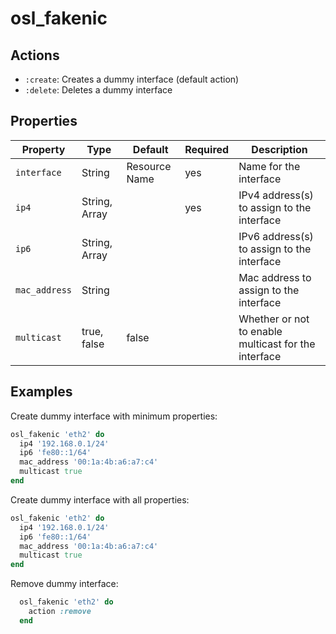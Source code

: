 # osl_fakenic

## Actions

- `:create`: Creates a dummy interface (default action)
- `:delete`: Deletes a dummy interface

## Properties

| Property       | Type          | Default         | Required | Description                                          |
|----------------|---------------|-----------------|----------|------------------------------------------------------|
| `interface`    | String        | Resource Name   | yes      | Name for the interface                               |
| `ip4`          | String, Array |                 | yes      | IPv4 address(s) to assign to the interface           |
| `ip6`          | String, Array |                 |          | IPv6 address(s) to assign to the interface           |
| `mac_address`  | String        |                 |          | Mac address to assign to the interface               |
| `multicast`    | true, false   | false           |          | Whether or not to enable multicast for the interface |

## Examples

Create dummy interface with minimum properties:

```ruby
osl_fakenic 'eth2' do
  ip4 '192.168.0.1/24'
  ip6 'fe80::1/64'
  mac_address '00:1a:4b:a6:a7:c4'
  multicast true
end
```

Create dummy interface with all properties:

```ruby
osl_fakenic 'eth2' do
  ip4 '192.168.0.1/24'
  ip6 'fe80::1/64'
  mac_address '00:1a:4b:a6:a7:c4'
  multicast true
end
```

Remove dummy interface:

```ruby
  osl_fakenic 'eth2' do
    action :remove
  end
```

